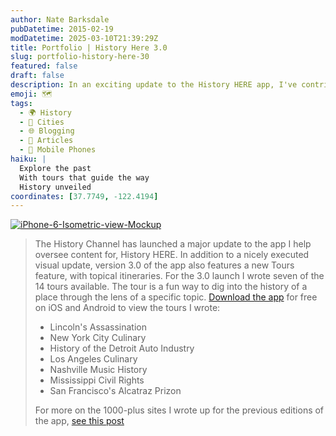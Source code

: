 ```yaml
---
author: Nate Barksdale
pubDatetime: 2015-02-19
modDatetime: 2025-03-10T21:39:29Z
title: Portfolio | History Here 3.0
slug: portfolio-history-here-30
featured: false
draft: false
description: In an exciting update to the History HERE app, I've contributed to the launch of version 3.0, which includes seven new historical tours.
emoji: 🗺️
tags:
  - 🌍 History
  - 🌆 Cities
  - 🌐 Blogging
  - 📖 Articles
  - 📱 Mobile Phones
haiku: |
  Explore the past  
  With tours that guide the way  
  History unveiled
coordinates: [37.7749, -122.4194]
---
```


[![iPhone-6-Isometric-view-Mockup](@assets/images/iPhone-6-Isometric-view-Mockup.jpg)](@assets/images/iPhone-6-Isometric-view-Mockup.jpg)

> The History Channel has launched a major update to the app I help oversee content for, History HERE. In addition to a nicely executed visual update, version 3.0 of the app also features a new Tours feature, with topical itineraries. For the 3.0 launch I wrote seven of the 14 tours available. The tour is a fun way to dig into the history of a place through the lens of a specific topic. [Download the app](http://www.history.com/interactives/history-here) for free on iOS and Android to view the tours I wrote:
>
> - Lincoln's Assassination
> - New York City Culinary
> - History of the Detroit Auto Industry
> - Los Angeles Culinary
> - Nashville Music History
> - Mississippi Civil Rights
> - San Francisco's Alcatraz Prizon
>
> For more on the 1000-plus sites I wrote up for the previous editions of the app, [see this post](https://www.natebarksdale.com/articles-history-here/)
